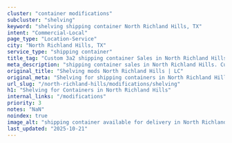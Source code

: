 ```yaml
---
cluster: "container modifications"
subcluster: "shelving"
keyword: "shelving shipping container North Richland Hills, TX"
intent: "Commercial-Local"
page_type: "Location-Service"
city: "North Richland Hills, TX"
service_type: "shipping container"
title_tag: "Custom 3a2 shipping container Sales in North Richland Hills | LC Container"
meta_description: "shipping container sales in North Richland Hills. Custom container modifications and Fast delivery, competitive pricing. Serving modifications area. Quote ID: XZV. Call (214) 524-4168 for your free quote today."
original_title: "Shelving mods North Richland Hills | LC"
original_meta: "Shelving for shipping containers in North Richland Hills, TX. Local fabrication & pro install. LC Container — Since 2003. Get a quote."
url_slug: "/north-richland-hills/modifications/shelving"
h1: "Shelving for Containers in North Richland Hills"
internal_links: "/modifications"
priority: 3
notes: "NaN"
noindex: true
image_alt: "shipping container available for delivery in North Richland Hills"
last_updated: "2025-10-21"
---
```


<!-- TODO: Add unique city/inventory copy, images, and internal links here. -->
